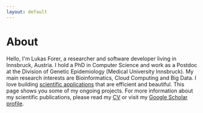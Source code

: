 ```yaml
---
layout: default
---
```


<h1>About</h1>

Hello, I'm Lukas Forer, a researcher and software developer living in Innsbruck, Austria. I hold a PhD in Computer Science and work as a Postdoc at the Division of Genetic Epidemiology (Medical University Innsbruck). My main research interests are Bioinformatics, Cloud Computing and Big Data. I love building [scientific applications](http://www.forer.it/projects) that are efficient and beautiful. This page shows you some of my ongoing projects. For more information about my scientific publications, please read my [CV](http://lukfor.github.io/files/CV_and_Publications_Forer.pdf) or visit my [Google Scholar profile](http://scholar.google.at/citations?user=9m0ch2QAAAAJ&hl=de).

